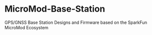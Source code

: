 # MicroMod-Base-Station
GPS/GNSS Base Station Designs and Firmware based on the SparkFun MicroMod Ecosystem
